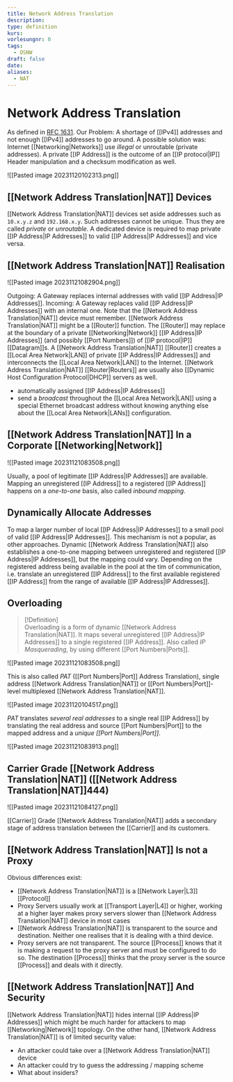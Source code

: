 ```yaml
---
title: Network Address Translation
description: 
type: definition
kurs: 
vorlesungnr: 0
tags:
  - OSNW
draft: false
date: 
aliases:
  - NAT
---
```


# Network Address Translation

As defined in [RFC 1631](http://www.faqs.org/rfcs/rfc1631.html). Our Problem: A shortage of [[IPv4]] addresses and not enough [[IPv4]] addresses to go around. A possible solution was: Internet [[Networking|Networks]] use *illegal* or unroutable (private addresses). A private [[IP Address]] is the outcome of an [[IP protocol|IP]] Header manipulation and a checksum modification as well. 

![[Pasted image 20231120102313.png]]

## [[Network Address Translation|NAT]] Devices

[[Network Address Translation|NAT]] devices set aside addresses such as `10.x.y.z` and `192.168.x.y`. Such addresses cannot be unique. Thus they are called *private* or *unroutable*. A dedicated device is required to map private [[IP Address|IP Addresses]] to valid [[IP Address|IP Addresses]] and vice versa.

## [[Network Address Translation|NAT]] Realisation

![[Pasted image 20231121082904.png]]

Outgoing: A Gateway replaces internal addresses with valid [[IP Address|IP Addresses]]. Incoming: A Gateway replaces valid [[IP Address|IP Addresses]] with an internal one. Note that the [[Network Address Translation|NAT]] device must remember. [[Network Address Translation|NAT]] might be a [[Router]] function. The [[Router]] may replace at the boundary of a private [[Networking|Network]] [[IP Address|IP Addresses]] (and possibly [[Port Numbers]]) of [[IP protocol|IP]] [[Datagram]]s. A [[Network Address Translation|NAT]] [[Router]] creates a [[Local Area Network|LAN]] of private [[IP Address|IP Addresses]] and interconnects the [[Local Area Network|LAN]] to the Internet. [[Network Address Translation|NAT]] [[Router|Routers]] are usually also [[Dynamic Host Configuration Protocol|DHCP]] servers as well. 

- automatically assigned [[IP Address|IP Addresses]]
- send a *broadcast* throughout the [[Local Area Network|LAN]] using a special Ethernet broadcast address without knowing anything else about the [[Local Area Network|LANs]] configuration.

## [[Network Address Translation|NAT]] In a Corporate [[Networking|Network]]

![[Pasted image 20231121083508.png]]

Usually, a pool of legitimate [[IP Address|IP Addresses]] are available. Mapping an unregistered [[IP Address]] to a registered [[IP Address]] happens on a *one-to-one* basis, also called *inbound mapping*.

## Dynamically Allocate Addresses

To map a larger number of local [[IP Address|IP Addresses]] to a small pool of valid [[IP Address|IP Addresses]]. This mechanism is not a popular, as other approaches. Dynamic [[Network Address Translation|NAT]] also establishes a one-to-one mapping between unregistered and registered [[IP Address|IP Addresses]], but the mapping could vary. Depending on the registered address being available in the pool at the tim of communication, i.e. translate an unregistered [[IP Address]] to the first available registered [[IP Address]] from the range of available [[IP Address|IP Addresses]].

## Overloading

> [!Definition]  
> Overloading is a form of dynamic [[Network Address Translation|NAT]]. It maps several unregistered [[IP Address|IP Addresses]] to a single registered [[IP Address]]. Also called *IP Masquerading*, by using different [[Port Numbers|Ports]].

![[Pasted image 20231121083508.png]]

This is also called *PAT* ([[Port Numbers|Port]] Address Translation), single address [[Network Address Translation|NAT]] or [[Port Numbers|Port]]-level multiplexed [[Network Address Translation|NAT]].

![[Pasted image 20231120104517.png]]

*PAT* translates *several real addresses* to a single real [[IP Address]] by translating the real address and source [[Port Numbers|Port]] to the mapped address and a *unique [[Port Numbers|Port]]*.

![[Pasted image 20231121083913.png]]

## Carrier Grade [[Network Address Translation|NAT]] ([[Network Address Translation|NAT]]444)

![[Pasted image 20231121084127.png]]

[[Carrier]] Grade [[Network Address Translation|NAT]] adds a secondary stage of address translation between the [[Carrier]] and its customers.

## [[Network Address Translation|NAT]] Is not a Proxy

Obvious differences exist:

- [[Network Address Translation|NAT]] is a [[Network Layer|L3]] [[Protocol]]
- Proxy Servers usually work at [[Transport Layer|L4]] or higher, working at a higher layer makes proxy servers slower than [[Network Address Translation|NAT]] device in most cases
- [[Network Address Translation|NAT]] is transparent to the source and destination. Neither one realises that it is dealing with a third device.
- Proxy servers are not transparent. The source [[Process]] knows that it is making a request to the proxy server and must be configured to do so. The destination [[Process]] thinks that the proxy server is the source [[Process]] and deals with it directly.

## [[Network Address Translation|NAT]] And Security

[[Network Address Translation|NAT]] hides internal [[IP Address|IP Addresses]] which might be much harder for attackers to map [[Networking|Network]] topology. On the other hand, [[Network Address Translation|NAT]] is of limited security value:

- An attacker could take over a [[Network Address Translation|NAT]] device
- An attacker could try to guess the addressing / mapping scheme
- What about insiders?